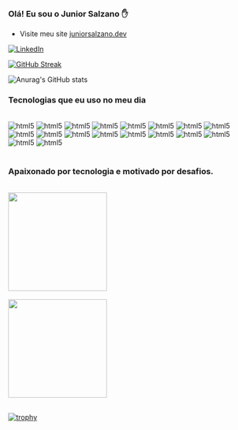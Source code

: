 ### Olá! Eu sou o Junior Salzano ✋

- Visite meu site [juniorsalzano.dev](https://juniorsalzano.dev)

[![LinkedIn](https://img.shields.io/badge/LinkedIn-0077B5?style=for-the-badge&logo=linkedin&logoColor=white)](https://www.linkedin.com/in/edson-salzano-a68bb51a9/)

[![GitHub Streak](https://github-readme-streak-stats.herokuapp.com/?user=juniorsalzano&theme=dark)](https://git.io/streak-stats)

![Anurag's GitHub stats](https://github-readme-stats.vercel.app/api?username=juniorsalzano&show_icons=true&theme=radical)

### Tecnologias que eu uso no meu dia

<div style="display: inline_block"><br/>
  <img aling="center" alt="html5" src="https://img.shields.io/badge/JavaScript-F7DF1E?style=for-the-badge&logo=javascript&logoColor=black"/>
  <img aling="center" alt="html5" src="https://img.shields.io/badge/Node.js-43853D?style=for-the-badge&logo=node.js&logoColor=white"/>
  <img aling="center" alt="html5" src="https://img.shields.io/badge/TypeScript-007ACC?style=for-the-badge&logo=typescript&logoColor=white"/>
  <img aling="center" alt="html5" src="https://img.shields.io/badge/HTML5-E34F26?style=for-the-badge&logo=html5&logoColor=white"/>
  <img aling="center" alt="html5" src="https://img.shields.io/badge/CSS3-1572B6?style=for-the-badge&logo=css3&logoColor=white"/>
  <img aling="center" alt="html5" src="https://img.shields.io/badge/PHP-777BB4?style=for-the-badge&logo=php&logoColor=white"/>
  <img aling="center" alt="html5" src="https://img.shields.io/badge/Java-ED8B00?style=for-the-badge&logo=openjdk&logoColor=white"/>
  <img aling="center" alt="html5" src="https://img.shields.io/badge/React-20232A?style=for-the-badge&logo=react&logoColor=61DAFB"/>
  <img aling="center" alt="html5" src="https://img.shields.io/badge/Tailwind_CSS-38B2AC?style=for-the-badge&logo=tailwind-css&logoColor=white"/>
  <img aling="center" alt="html5" src="https://img.shields.io/badge/MySQL-00000F?style=for-the-badge&logo=mysql&logoColor=white"/>
  <img aling="center" alt="html5" src="https://img.shields.io/badge/PostgreSQL-316192?style=for-the-badge&logo=postgresql&logoColor=white"/>
  <img aling="center" alt="html5" src="https://img.shields.io/badge/MongoDB-4EA94B?style=for-the-badge&logo=mongodb&logoColor=white"/>
  <img aling="center" alt="html5" src="https://img.shields.io/badge/C%23-239120?style=for-the-badge&logo=c-sharp&logoColor=white"/>
  <img aling="center" alt="html5" src="https://img.shields.io/badge/Markdown-000000?style=for-the-badge&logo=markdown&logoColor=white"/>
  <img aling="center" alt="html5" src="https://img.shields.io/badge/React_Router-CA4245?style=for-the-badge&logo=react-router&logoColor=white"/>
  <img aling="center" alt="html5" src="https://img.shields.io/badge/jQuery-0769AD?style=for-the-badge&logo=jquery&logoColor=white"/>
  <img aling="center" alt="html5" src="https://img.shields.io/badge/Microsoft_Azure-0089D6?style=for-the-badge&logo=microsoft-azure&logoColor=white"/>
  <img aling="center" alt="html5" src="https://img.shields.io/badge/Jest-323330?style=for-the-badge&logo=Jest&logoColor=white"/>
</div><br/>

<h3><b>Apaixonado por tecnologia e motivado por desafios.</b></h3> <br/>

<div>
  <a href="https://github.com/juniorsalzano/github-readme-stats">
    <img height=200 align="center" src="https://github-readme-stats.vercel.app/api?username=juniorsalzano" />
  </a><br/> <br/>
  <a href="https://github.com/juniorsalzano/convoychat">
    <img height=200 align="center" src="https://github-readme-stats.vercel.app/api/top-langs?username=juniorsalzano&layout=compact&langs_count=8&card_width=320" />
  </a>
</div><br/>

[![trophy](https://github-profile-trophy.vercel.app/?username=juniorsalzano&theme=onedark)](https://github.com/ryo-ma/github-profile-trophy)
